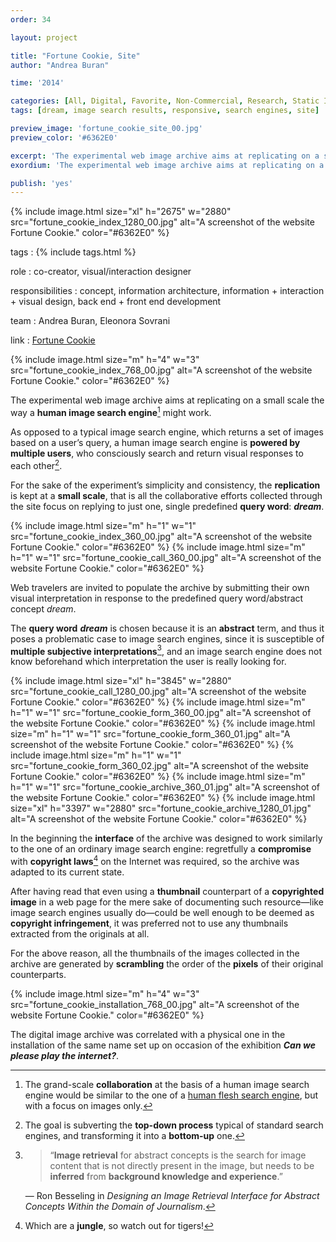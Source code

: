 ```yaml
---
order: 34

layout: project

title: "Fortune Cookie, Site"
author: "Andrea Buran"

time: '2014'

categories: [All, Digital, Favorite, Non-Commercial, Research, Static Image]
tags: [dream, image search results, responsive, search engines, site]

preview_image: 'fortune_cookie_site_00.jpg'
preview_color: '#6362E0'

excerpt: 'The experimental web image archive aims at replicating on a small scale the way a human image search engine might work.'
exordium: 'The experimental web image archive aims at replicating on a small scale the way a human image search engine might work.'

publish: 'yes'
---
```


<div class="figures">
    {% include image.html
        size="xl"
        h="2675" w="2880"
        src="fortune_cookie_index_1280_00.jpg"
        alt="A screenshot of the website Fortune Cookie."
        color="#6362E0"
    %}
</div>

tags
: {% include tags.html %}

role
: co-creator, visual/interaction designer

responsibilities
: concept, information architecture, information + interaction + visual design, back end + front end development

team
: Andrea Buran, Eleonora Sovrani

link
: [Fortune Cookie](http://fortune-cookie.andreaburan.com/ "Fortune Cookie site")

<div class="figures">
    {% include image.html
        size="m"
        h="4" w="3"
        src="fortune_cookie_index_768_00.jpg"
        alt="A screenshot of the website Fortune Cookie."
        color="#6362E0"
    %}
</div>

The experimental web image archive aims at replicating on a small scale the way a **human image search engine**[^flesh] might work.

As opposed to a typical image search engine, which returns a set of images based on a user’s query, a human image search engine is **powered by multiple users**, who consciously search and return visual responses to each other[^process].

For the sake of the experiment’s simplicity and consistency, the **replication** is kept at a **small scale**, that is all the collaborative efforts collected through the site focus on replying to just one, single predefined **query word**: ***dream***.

<div class="figures">
    {% include image.html
        size="m"
        h="1" w="1"
        src="fortune_cookie_index_360_00.jpg"
        alt="A screenshot of the website Fortune Cookie."
        color="#6362E0"
    %}
    {% include image.html
        size="m"
        h="1" w="1"
        src="fortune_cookie_call_360_00.jpg"
        alt="A screenshot of the website Fortune Cookie."
        color="#6362E0"
    %}
</div>

Web travelers are invited to populate the archive by submitting their own visual interpretation in response to the predefined query word/abstract concept *dream*.

The **query word** ***dream*** is chosen because it is an **abstract** term, and thus it poses a problematic case to image search engines, since it is susceptible of **multiple subjective interpretations**[^retrieval], and an image search engine does not know beforehand which interpretation the user is really looking for.

<div class="figures">
    {% include image.html
        size="xl"
        h="3845" w="2880"
        src="fortune_cookie_call_1280_00.jpg"
        alt="A screenshot of the website Fortune Cookie."
        color="#6362E0"
    %}
    {% include image.html
        size="m"
        h="1" w="1"
        src="fortune_cookie_form_360_00.jpg"
        alt="A screenshot of the website Fortune Cookie."
        color="#6362E0"
    %}
    {% include image.html
        size="m"
        h="1" w="1"
        src="fortune_cookie_form_360_01.jpg"
        alt="A screenshot of the website Fortune Cookie."
        color="#6362E0"
    %}
    {% include image.html
        size="m"
        h="1" w="1"
        src="fortune_cookie_form_360_02.jpg"
        alt="A screenshot of the website Fortune Cookie."
        color="#6362E0"
    %}
    {% include image.html
        size="m"
        h="1" w="1"
        src="fortune_cookie_archive_360_01.jpg"
        alt="A screenshot of the website Fortune Cookie."
        color="#6362E0"
    %}
    {% include image.html
        size="xl"
        h="3397" w="2880"
        src="fortune_cookie_archive_1280_01.jpg"
        alt="A screenshot of the website Fortune Cookie."
        color="#6362E0"
    %}
</div>

In the beginning the **interface** of the archive was designed to work similarly to the one of an ordinary image search engine: regretfully a **compromise** with **copyright laws**[^laws] on the Internet was required, so the archive was adapted to its current state.

After having read that even using a **thumbnail** counterpart of a **copyrighted image** in a web page for the mere sake of documenting such resource—like image search engines usually do—could be well enough to be deemed as **copyright infringement**, it was preferred not to use any thumbnails extracted from the originals at all.

For the above reason, all the thumbnails of the images collected in the archive are generated by **scrambling** the order of the **pixels** of their original counterparts.

<div class="figures">
    {% include image.html
        size="m"
        h="4" w="3"
        src="fortune_cookie_installation_768_00.jpg"
        alt="A screenshot of the website Fortune Cookie."
        color="#6362E0"
    %}
</div>

The digital image archive was correlated with a physical one in the installation of the same name set up on occasion of the exhibition ***Can we please play the internet?***.

[^flesh]: The grand-scale **collaboration** at the basis of a human image search engine would be similar to the one of a [human flesh search engine](http://en.wikipedia.org/wiki/Human_flesh_search_engine "Human flesh search engine on Wikipedia"), but with a focus on images only.

[^process]: The goal is subverting the **top-down process** typical of standard search engines, and transforming it into a **bottom-up** one.

[^retrieval]: > “**Image retrieval** for abstract concepts is the search for image content that is not directly present in the image, but needs to be **inferred** from **background knowledge and experience**.”

    — Ron Besseling in *Designing an Image Retrieval Interface for Abstract Concepts Within the Domain of Journalism*.

[^laws]: Which are a **jungle**, so watch out for tigers!
